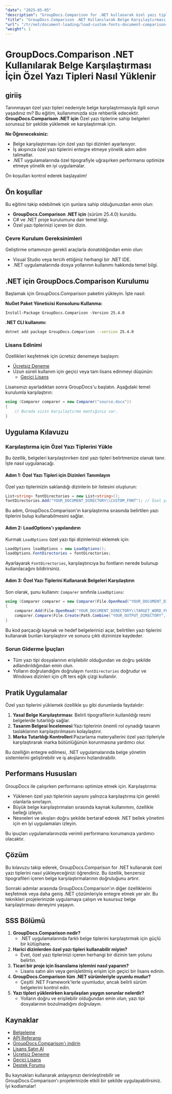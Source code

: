 ```yaml
---
"date": "2025-05-05"
"description": "GroupDocs.Comparison for .NET kullanarak özel yazı tipleriyle belgeleri sorunsuz bir şekilde nasıl yükleyeceğinizi ve karşılaştıracağınızı öğrenin. Adım adım talimatları ve en iyi uygulamaları izleyin."
"title": "GroupDocs.Comparison .NET Kullanılarak Belge Karşılaştırması İçin Özel Yazı Tipleri Nasıl Yüklenir"
"url": "/tr/net/document-loading/load-custom-fonts-document-comparison-groupdocs-net/"
"weight": 1
---
```


# GroupDocs.Comparison .NET Kullanılarak Belge Karşılaştırması İçin Özel Yazı Tipleri Nasıl Yüklenir

## giriiş

Tanınmayan özel yazı tipleri nedeniyle belge karşılaştırmasıyla ilgili sorun yaşadınız mı? Bu eğitim, kullanımınızda size rehberlik edecektir. **GroupDocs.Comparison .NET için** Özel yazı tiplerine sahip belgeleri sorunsuz bir şekilde yüklemek ve karşılaştırmak için. 

**Ne Öğreneceksiniz:**
- Belge karşılaştırması için özel yazı tipi dizinleri ayarlanıyor.
- İş akışınıza özel yazı tiplerini entegre etmeye yönelik adım adım talimatlar.
- .NET uygulamalarında özel tipografiyle uğraşırken performansı optimize etmeye yönelik en iyi uygulamalar.

Ön koşulları kontrol ederek başlayalım!

## Ön koşullar

Bu eğitimi takip edebilmek için şunlara sahip olduğunuzdan emin olun:

- **GroupDocs.Comparison .NET için** (sürüm 25.4.0) kuruldu.
- C# ve .NET proje kurulumuna dair temel bilgi.
- Özel yazı tiplerinizi içeren bir dizin.

### Çevre Kurulum Gereksinimleri
Geliştirme ortamınızın gerekli araçlarla donatıldığından emin olun:
- Visual Studio veya tercih ettiğiniz herhangi bir .NET IDE.
- .NET uygulamalarında dosya yollarının kullanımı hakkında temel bilgi.

## .NET için GroupDocs.Comparison Kurulumu

Başlamak için GroupDocs.Comparison paketini yükleyin. İşte nasıl:

**NuGet Paket Yöneticisi Konsolunu Kullanma:**

```shell
Install-Package GroupDocs.Comparison -Version 25.4.0
```

**.NET CLI kullanımı:**

```bash
dotnet add package GroupDocs.Comparison --version 25.4.0
```

### Lisans Edinimi

Özellikleri keşfetmek için ücretsiz denemeye başlayın:
- [Ücretsiz Deneme](https://releases.groupdocs.com/comparison/net/)
- Uzun süreli kullanım için geçici veya tam lisans edinmeyi düşünün:
  - [Geçici Lisans](https://purchase.groupdocs.com/temporary-license/)

Lisansınızı ayarladıktan sonra GroupDocs'u başlatın. Aşağıdaki temel kurulumla karşılaştırın:

```csharp
using (Comparer comparer = new Comparer("source.docx"))
{
    // Burada sizin karşılaştırma mantığınız var.
}
```

## Uygulama Kılavuzu

### Karşılaştırma için Özel Yazı Tiplerini Yükle

Bu özellik, belgeleri karşılaştırırken özel yazı tipleri belirtmenize olanak tanır. İşte nasıl uygulanacağı.

#### Adım 1: Özel Yazı Tipleri için Dizinleri Tanımlayın

Özel yazı tiplerinizin saklandığı dizinlerin bir listesini oluşturun:

```csharp
List<string> fontDirectories = new List<string>();
fontDirectories.Add("YOUR_DOCUMENT_DIRECTORY\\CUSTOM_FONT"); // Özel yazı tipi dizin yolunuzla değiştirin.
```

Bu adım, GroupDocs.Comparison'ın karşılaştırma sırasında belirtilen yazı tiplerini bulup kullanabilmesini sağlar.

#### Adım 2: LoadOptions'ı yapılandırın

Kurmak `LoadOptions` özel yazı tipi dizinlerinizi eklemek için:

```csharp
LoadOptions loadOptions = new LoadOptions();
loadOptions.FontDirectories = fontDirectories;
```

Ayarlayarak `FontDirectories`, karşılaştırıcıya bu fontların nerede bulunup kullanılacağını bildirirsiniz.

#### Adım 3: Özel Yazı Tiplerini Kullanarak Belgeleri Karşılaştırın

Son olarak, şunu kullanın: `Comparer` sınıfınla `LoadOptions`:

```csharp
using (Comparer comparer = new Comparer(File.OpenRead("YOUR_DOCUMENT_DIRECTORY\\SOURCE_WORD_FONT"), loadOptions))
{
    comparer.Add(File.OpenRead("YOUR_DOCUMENT_DIRECTORY\\TARGET_WORD_FONT"));
    comparer.Compare(File.Create(Path.Combine("YOUR_OUTPUT_DIRECTORY", "RESULT_WORD_FONT")));
}
```

Bu kod parçacığı kaynak ve hedef belgelerinizi açar, belirtilen yazı tiplerini kullanarak bunları karşılaştırır ve sonucu çıktı dizininize kaydeder.

### Sorun Giderme İpuçları

- Tüm yazı tipi dosyalarının erişilebilir olduğundan ve doğru şekilde adlandırıldığından emin olun.
- Yolların doğrulandığını doğrulayın `fontDirectories` doğrudur ve Windows dizinleri için çift ters eğik çizgi kullanılır.

## Pratik Uygulamalar

Özel yazı tiplerini yüklemek özellikle şu gibi durumlarda faydalıdır:

1. **Yasal Belge Karşılaştırması**: Belirli tipografilerin kullanıldığı resmi belgelerde tutarlılığı sağlar.
2. **Tasarım Belgesi İncelemesi**:Yazı tiplerinin önemli rol oynadığı tasarım taslaklarının karşılaştırılmasını kolaylaştırır.
3. **Marka Tutarlılığı Kontrolleri**:Pazarlama materyallerini özel yazı tipleriyle karşılaştırarak marka bütünlüğünün korunmasına yardımcı olur.

Bu özelliğin entegre edilmesi, .NET uygulamalarında belge yönetim sistemlerini geliştirebilir ve iş akışlarını hızlandırabilir.

## Performans Hususları

GroupDocs ile çalışırken performansı optimize etmek için. Karşılaştırma:
- Yüklenen özel yazı tiplerinin sayısını yalnızca karşılaştırma için gerekli olanlarla sınırlayın.
- Büyük belge karşılaştırmaları sırasında kaynak kullanımını, özellikle belleği izleyin.
- Nesneleri ve akışları doğru şekilde bertaraf ederek .NET bellek yönetimi için en iyi uygulamaları izleyin.

Bu ipuçları uygulamalarınızda verimli performansı korumanıza yardımcı olacaktır.

## Çözüm

Bu kılavuzu takip ederek, GroupDocs.Comparison for .NET kullanarak özel yazı tiplerini nasıl yükleyeceğinizi öğrendiniz. Bu özellik, benzersiz tipografileri içeren belge karşılaştırmalarının doğruluğunu artırır. 

Sonraki adımlar arasında GroupDocs.Comparison'ın diğer özelliklerini keşfetmek veya daha geniş .NET çözümleriyle entegre etmek yer alır. Bu teknikleri projelerinizde uygulamaya çalışın ve kusursuz belge karşılaştırması deneyimi yaşayın.

## SSS Bölümü

1. **GroupDocs.Comparison nedir?**
   - .NET uygulamalarında farklı belge tiplerini karşılaştırmak için güçlü bir kütüphane.
2. **Harici dizinlerden özel yazı tipleri kullanabilir miyim?**
   - Evet, özel yazı tiplerinizi içeren herhangi bir dizinin tam yolunu belirtin.
3. **Ticari bir proje için lisanslama işlemini nasıl yaparım?**
   - Lisans satın alın veya genişletilmiş erişim için geçici bir lisans edinin.
4. **GroupDocs.Comparison tüm .NET sürümleriyle uyumlu mudur?**
   - Çeşitli .NET Framework'lerle uyumludur, ancak belirli sürüm belgelerini kontrol edin.
5. **Yazı tipleri yüklenirken karşılaşılan yaygın sorunlar nelerdir?**
   - Yolların doğru ve erişilebilir olduğundan emin olun; yazı tipi dosyalarının bozulmadığını doğrulayın.

## Kaynaklar
- [Belgeleme](https://docs.groupdocs.com/comparison/net/)
- [API Referansı](https://reference.groupdocs.com/comparison/net/)
- [GroupDocs.Comparison'ı indirin](https://releases.groupdocs.com/comparison/net/)
- [Lisans Satın Al](https://purchase.groupdocs.com/buy)
- [Ücretsiz Deneme](https://releases.groupdocs.com/comparison/net/)
- [Geçici Lisans](https://purchase.groupdocs.com/temporary-license/)
- [Destek Forumu](https://forum.groupdocs.com/c/comparison/)

Bu kaynakları kullanarak anlayışınızı derinleştirebilir ve GroupDocs.Comparison'ı projelerinizde etkili bir şekilde uygulayabilirsiniz. İyi kodlamalar!
